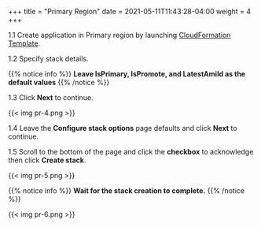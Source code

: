+++
title = "Primary Region"
date =  2021-05-11T11:43:28-04:00
weight = 4
+++

1.1 Create application in Primary region by launching [CloudFormation Template](https://console.aws.amazon.com/cloudformation/home?region=us-east-1#/stacks/create/template?stackName=Warm-Primary&templateURL=https://ee-assets-prod-us-east-1.s3.amazonaws.com/modules/630039b9022d4b46bb6cbad2e3899733/v1/WarmStandbyDR.yaml).

1.2  Specify stack details.

{{% notice info %}}
**Leave IsPrimary, IsPromote, and LatestAmiId as the default values**
{{% /notice %}}

1.3 Click **Next** to continue.

{{< img pr-4.png >}}

1.4 Leave the **Configure stack options** page defaults and click **Next** to continue.

1.5 Scroll to the bottom of the page and click the **checkbox** to acknowledge then click **Create stack**.

{{< img pr-5.png >}}

{{% notice info %}}
**Wait for the stack creation to complete.**
{{% /notice %}}

{{< img pr-6.png >}}
